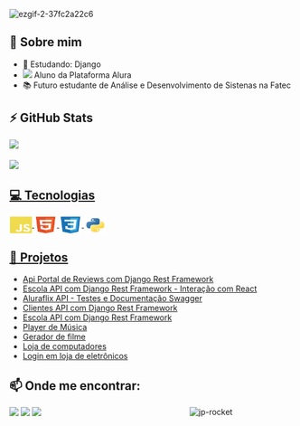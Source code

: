 ![ezgif-2-37fc2a22c6](https://github.com/JpCode01/JpCode01/assets/165571084/4a7fd100-141a-4aa6-b19a-aa1a0f20be8d)

## 📖 Sobre mim

- 🌱 Estudando: Django
- <img height="18em" src="https://github.com/JpCode01/JpCode01/assets/165571084/d063f677-38ec-4811-8add-5820a62dbbc2"/>  Aluno da Plataforma Alura
- 📚 Futuro estudante de Análise e Desenvolvimento de Sistenas na Fatec

## ⚡️ GitHub Stats

<div> 
  <a href= "https://github.com/JpCode01">
  <img height="180em" src="https://github-readme-stats.vercel.app/api?username=JpCode01&show_icons=true&theme=tokyonight"/>
  <br>
  <br>
  <img height="180em" src="http://github-profile-summary-cards.vercel.app/api/cards/repos-per-language?username=JpCode01&theme=tokyonight&exclude=java"/>
  
  
</div>

## 💻 Tecnologias

<div style="display: inline_block">
  <img align="center" alt="jp-Js" height="30" width="40" src="https://raw.githubusercontent.com/devicons/devicon/master/icons/javascript/javascript-plain.svg">
  <img align="center" alt="jp-HTML" height="30" width="40" src="https://raw.githubusercontent.com/devicons/devicon/master/icons/html5/html5-original.svg">
  <img align="center" alt="jp-CSS" height="30" width="40" src="https://raw.githubusercontent.com/devicons/devicon/master/icons/css3/css3-original.svg">
  <img align="center" alt="jp-Python" height="30" width="40" src="https://raw.githubusercontent.com/devicons/devicon/master/icons/python/python-original.svg">
</div>

## 🔨 Projetos 

- [Api Portal de Reviews com Django Rest Framework](https://github.com/JpCode01/review-land)
- [Escola API com Django Rest Framework - Interação com React](https://github.com/JpCode01/escola-api-rest-react)
- [Aluraflix API - Testes e Documentação Swagger](https://github.com/JpCode01/aluraflix)
- [Clientes API com Django Rest Framework](https://github.com/JpCode01/api_cientes)
- [Escola API com Django Rest Framework](https://github.com/JpCode01/Escola-Api/tree/main)
- [Player de Música](https://github.com/JpCode01/music_player)
- [Gerador de filme](https://github.com/JpCode01/movie-night)
- [Loja de computadores](https://github.com/JpCode01/gaming-store-brazil)
- [Login em loja de eletrônicos](https://github.com/JpCode01/eletronic-palace)

## 📫 Onde me encontrar:

<div> 
  <a href="https://www.youtube.com/@NerdPadawan121" target="_blank"><img src="https://img.shields.io/badge/YouTube-FF0000?style=for-the-badge&logo=youtube&logoColor=white" target="_blank"></a>
  <a href="https://www.instagram.com/jpcode_25/" target="_blank"><img src="https://img.shields.io/badge/-Instagram-%23E4405F?style=for-the-badge&logo=instagram&logoColor=white" target="_blank"></a>
   <a href="https://www.linkedin.com/in/jo%C3%A3o-pedro-vaz-garbin-86684030a/" target="_blank"><img src="https://img.shields.io/badge/LinkedIn-0077B5?style=for-the-badge&logo=linkedin&logoColor=white" target="_blank"></a>
  <img align="right" alt="jp-rocket" height="140" width="185" src="https://media.giphy.com/media/l0IycI0rreFNQwmSQ/giphy.gif?cid=790b76112dvs064lfbonivdlyx4drfqf9j0s21ld4jkogkwn&ep=v1_gifs_search&rid=giphy.gif&ct=g">
</div>


